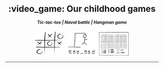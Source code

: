 <h1 align="center">
	:video_game: Our childhood games
</h1>

<p align="center">
	<b><i>Tic-tac-toe | Naval battle | Hangman game</i></b><br>
</p>


<h3 align="center">
<img src="https://github.com/fiborges/Jogos/blob/main/Jogo%20do%20Galo.jpeg" width="100" height="80"/>
	
<img src="https://github.com/fiborges/Jogos/blob/main/jogo_da_forca_29337_0_600.jpeg" width="100" height="80"/>

<img src="https://github.com/fiborges/Jogos/blob/main/batalha-naval.jpeg" width="100" height="80"/>

</h3>

---
